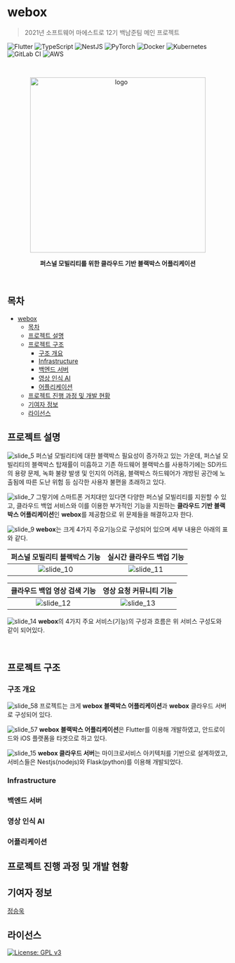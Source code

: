 # webox

> 2021년 소프트웨어 마에스트로 12기 백남준팀 메인 프로젝트

![Flutter](https://img.shields.io/badge/Flutter-%2302569B.svg?style=for-the-badge&logo=Flutter&logoColor=white)
![TypeScript](https://img.shields.io/badge/typescript-%23007ACC.svg?style=for-the-badge&logo=typescript&logoColor=white)
![NestJS](https://img.shields.io/badge/nestjs-%23E0234E.svg?style=for-the-badge&logo=nestjs&logoColor=white)
![PyTorch](https://img.shields.io/badge/PyTorch-%23EE4C2C.svg?style=for-the-badge&logo=PyTorch&logoColor=white)
![Docker](https://img.shields.io/badge/docker-%230db7ed.svg?style=for-the-badge&logo=docker&logoColor=white)
![Kubernetes](https://img.shields.io/badge/kubernetes-%23326ce5.svg?style=for-the-badge&logo=kubernetes&logoColor=white)
![GitLab CI](https://img.shields.io/badge/GitLabCI-%23181717.svg?style=for-the-badge&logo=gitlab&logoColor=white)
![AWS](https://img.shields.io/badge/AWS-%23FF9900.svg?style=for-the-badge&logo=amazon-aws&logoColor=white)

<br/>
<p align="center">
  <img src="assets/img/logo.png" alt="logo" width="400"/>
</p>
<p align="center"><b>퍼스널 모빌리티를 위한 클라우드 기반 블랙박스 어플리케이션</b></p>
<br/>

## 목차

- [webox](#webox)
  - [목차](#목차)
  - [프로젝트 설명](#프로젝트-설명)
  - [프로젝트 구조](#프로젝트-구조)
    - [구조 개요](#구조-개요)
    - [Infrastructure](#infrastructure)
    - [백엔드 서버](#백엔드-서버)
    - [영상 인식 AI](#영상-인식-ai)
    - [어플리케이션](#어플리케이션)
  - [프로젝트 진행 과정 및 개발 현황](#프로젝트-진행-과정-및-개발-현황)
  - [기여자 정보](#기여자-정보)
  - [라이선스](#라이선스)

## 프로젝트 설명
![slide_5](./assets/img/slide_5.png)
퍼스널 모빌리티에 대한 블랙박스 필요성이 증가하고 있는 가운데, 퍼스널 모빌리티의 블랙박스 탑재률이 미흡하고 기존 하드웨어 블랙박스를 사용하기에는 SD카드의 용량 문제, 녹화 불량 발생 및 인지의 어려움, 블랙박스 하드웨어가 개방된 공간에 노출됨에 따른 도난 위험 등 심각한 사용자 불편을 초래하고 있다.

![slide_7](./assets/img/slide_7.png)
그렇기에 스마트폰 거치대만 있다면 다양한 퍼스널 모빌리티를 지원할 수 있고, 클라우드 백업 서비스와 이를 이용한 부가적인 기능을 지원하는 **클라우드 기반 블랙박스 어플리케이션**인 **webox**를 제공함으로 위 문제들을 해결하고자 한다. 

![slide_9](./assets/img/slide_9.png)
**webox**는 크게 4가지 주요기능으로 구성되어 있으며 세부 내용은 아래의 표와 같다.

|퍼스널 모빌리티 블랙박스 기능|실시간 클라우드 백업 기능|
|:-:|:-:|
|![slide_10](./assets/img/slide_10.png)|![slide_11](./assets/img/slide_11.png)|

|클라우드 백업 영상 검색 기능|영상 요청 커뮤니티 기능|
|:-:|:-:|
|![slide_12](./assets/img/slide_12.png)|![slide_13](./assets/img/slide_13.png)|

![slide_14](./assets/img/slide_14.png)
**webox**의 4가지 주요 서비스(기능)의 구성과 흐름은 위 서비스 구성도와 같이 되어있다.

<br/>

## 프로젝트 구조
### 구조 개요

![slide_58](./assets/img/slide_58.png)
프로젝트는 크게 **webox 블랙박스 어플리케이션**과 **webox** 클라우드 서버로 구성되어 있다.

![slide_57](./assets/img/slide_57.png)
**webox 블랙박스 어플리케이션**은 Flutter를 이용해 개발하였고, 안드로이드와 iOS 플랫폼을 타겟으로 하고 있다.

![slide_15](./assets/img/slide_15.png)
**webox 클라우드 서버**는 마이크로서비스 아키텍처를 기반으로 설계하였고, 서비스들은 Nestjs(nodejs)와 Flask(python)를 이용해 개발되었다.

### Infrastructure

### 백엔드 서버

### 영상 인식 AI

### 어플리케이션

## 프로젝트 진행 과정 및 개발 현황

## 기여자 정보

[정승욱](https://github.com/wjdtmddnr24)

## 라이선스

[![License: GPL v3](https://img.shields.io/badge/License-GPLv3-blue.svg)](https://www.gnu.org/licenses/gpl-3.0)
